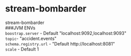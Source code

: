 # stream-bombarder
stream-bombarder </br>
###JVM ENVs </br>
`boostrap.server` - Default "localhost:9092,localhost:9093" </br>
`topic`- "accident.events" </br>
`schema.registry.url` - "Default http://localhost:8081" </br>
`scale` - Default 1
